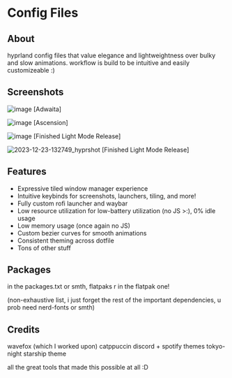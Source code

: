 # Config Files

## About
hyprland config files that value elegance and lightweightness over bulky and slow animations.
workflow is build to be intuitive and easily customizeable :)
## Screenshots
![image](https://github.com/luyu-wu/Config/assets/116970666/32474c1b-b00f-4191-9662-a6b0b7f282b5)
[Adwaita]

![image](https://github.com/luyu-wu/Config/assets/116970666/974876cb-2018-4584-8663-e66a40dbdffa)
[Ascension]

![image](https://github.com/luyu-wu/Config/assets/116970666/d6f0f849-df94-4bd8-8f35-c07e3d81da66)
[Finished Light Mode Release]

![2023-12-23-132749_hyprshot](https://github.com/luyu-wu/Config/assets/116970666/4a6c67d1-d88b-4a78-8ff7-740f403eb6d2)
[Finished Light Mode Release]


## Features
- Expressive tiled window manager experience
- Intuitive keybinds for screenshots, launchers, tiling, and more!
- Fully custom rofi launcher and waybar
- Low resource utilization for low-battery utilization (no JS >:), 0% idle usage
- Low memory usage (once again no JS)
- Custom bezier curves for smooth animations
- Consistent theming across dotfile
- Tons of other stuff

## Packages
in the packages.txt or smth, flatpaks r in the flatpak one!

(non-exhaustive list, i just forget the rest of the important dependencies, u prob need nerd-fonts or smth)

## Credits

wavefox (which I worked upon)
catppuccin discord + spotify themes
tokyo-night starship theme

all the great tools that made this possible at all :D
